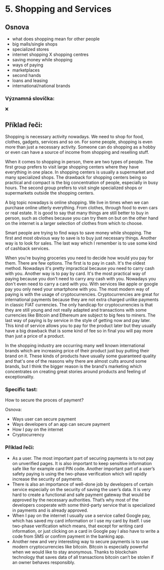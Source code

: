 # 5. Shopping and Services

## Osnova

* what does shopping mean for other people
* big malls/single shops
* specialized stores
* internet shopping X shopping centres
* saving money while shopping
* ways of paying
* marketplaces
* second hands
* loans and leasing
* international/national brands

### Významná slovíčka:
❌

## Příklad řeči:
Shopping is necessary activity nowadays. We need to shop for food, clothes, gadgets, services and so on. For some people, shopping is even more than just a necessary activity. Someone can do shopping as a hobby or even can have a source of income from shopping and reselling stuff. 

When it comes to shopping in person, there are two types of people. The first group prefers to visit large shopping centers where they have everything in one place. In shopping centers is usually a supermarket and many specialized shops. The drawback for shopping centers being so practical and compact is the big concentration of people, especially in busy hours. The second group prefers to visit single specialized shops or supermarkets outside the shopping centers. 

A big topic nowadays is online shopping. We live in times when we can purchase online utterly everything. From clothes, through food to even cars or real estate. It is good to say that many things are still better to buy in person, such as clothes because you can try them on but on the other hand on the internet is a larger selection of clothes from which to choose. 

Smart people are trying to find ways to save money while shopping. The first and most obvious way to save is to buy just necessary things. Another way is to look for sales. The last way which I remember is to use some kind of cashback services. 

When you're buying groceries you need to decide how would you pay for them. There are few options. The first is to pay in cash. It's the oldest method. Nowadays it's pretty impractical because you need to carry cash with you. Another way is to pay by card. It's the most practical way of paying because you don't need to carry any cash with you. Nowadays you don't even need to carry a card with you. With services like apple or google pay you only need your smartphone with you. The most modern way of paying is with the usage of cryptocurrencies. Cryptocurrencies are great for international payments because they are not extra charged unlike payments in classic FIAT currencies. The only handicap for cryptocurrencies is that they are still young and not really adapted and transactions with some currencies like Bitcoin and Ethereum are subject to big fees to miners. The last way of paying is by service in the style of getting now and pay later. This kind of service allows you to pay for the product later but they usually have a big drawback that is some kind of fee so in final you will pay more than just a price of a product.  

In the shopping industry are occurring many well known international brands which are increasing price of their product just buy putting their brand on it. These kinds of products have usually some guaranteed quality and that's one of the reasons why there are almost cults around some brands, but I think the bigger reason is the brand's marketing which concentrates on creating great stories around products and feeling of exceptionality.  


### Specific tast:
How to secure the proces of payment?

Osnova: 
* Ways user can secure payment
* Ways developers of an app can secure payment
* How I pay on the internet
* Cryptocurrency 


### Příklad řeči:
* As a user. The most important part of securing payments is to not pay on unverified pages. It is also important to keep sensitive information safe like for example card PIN code. Another important part of a user’s safety paying is using the two-phase verification which will rapidly increase the security of payments. 
* There is also an importance of well-done job by developers of certain service especially on the security of saving the user’s data. It is very hard to create a functional and safe payment gateway that would be approved by the necessary authorities. That’s why most of the developers cooperate with some third-party service that is specialized in payments and is already approved.  
* When I pay on the internet I usually use a service called Google pay, which has saved my card information or I use my card by itself. I use two-phase verification which means, that except for writing card information, or just clicking on a card in Google pay I also have to write a code from SMS or confirm payment in the banking app.
* Another new and very interesting way to secure payments is to use modern cryptocurrencies like bitcoin. Bitcoin is especially powerful when we would like to stay anonymous. Thanks to blockchain technology that saves data of all transactions bitcoin can’t be stolen if an owner behaves responsibly.  
